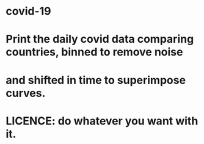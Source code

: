 # covid-19
#
# Print the daily covid data comparing countries, binned to remove noise 
# and shifted in time to superimpose curves.
#
# LICENCE: do whatever you want with it. 
